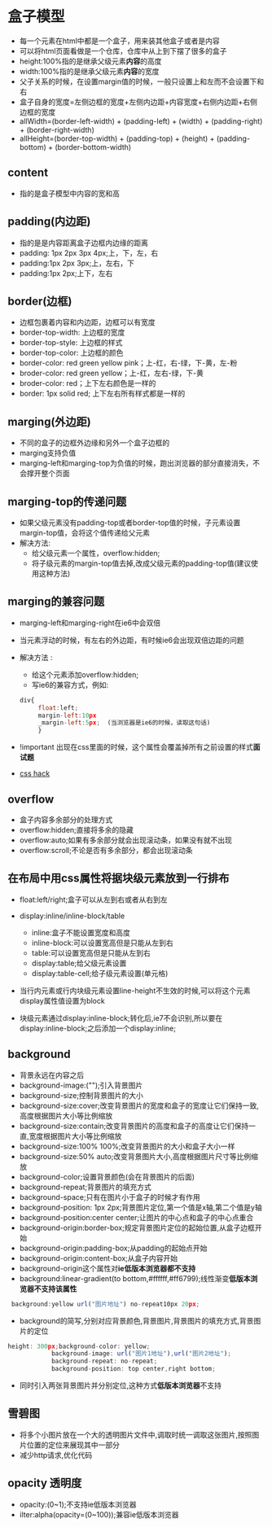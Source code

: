 # 盒子模型

* 每一个元素在html中都是一个盒子，用来装其他盒子或者是内容
* 可以将html页面看做是一个仓库，仓库中从上到下摆了很多的盒子
* height:100%指的是继承父级元素**内容**的高度
* width:100%指的是继承父级元素**内容**的宽度
* 父子关系的时候，在设置margin值的时候，一般只设置上和左而不会设置下和右 
* 盒子自身的宽度=左侧边框的宽度+左侧内边距+内容宽度+右侧内边距+右侧边框的宽度
* allWidth=(border-left-width) + (padding-left) + (width) + (padding-right) + (border-right-width)
* allHeight=(border-top-width) + (padding-top) + (height) + (padding-bottom) + (border-bottom-width)

## content

* 指的是盒子模型中内容的宽和高

## padding(内边距)

* 指的是是内容距离盒子边框内边缘的距离
* padding: 1px 2px 3px 4px;上，下，左，右
* padding:1px 2px 3px;上，左右，下
* padding:1px 2px;上下，左右

## border(边框)

* 边框包裹着内容和内边距，边框可以有宽度
* border-top-width: 上边框的宽度
* border-top-style: 上边框的样式
* border-top-color: 上边框的颜色
* border-color: red green yellow pink；上-红，右-绿，下-黄，左-粉
* broder-color: red green yellow；上-红，左右-绿，下-黄
* broder-color: red；上下左右颜色是一样的
* border: 1px solid red; 上下左右所有样式都是一样的

## marging(外边距)

* 不同的盒子的边框外边缘和另外一个盒子边框的
* marging支持负值
* marging-left和marging-top为负值的时候，跑出浏览器的部分直接消失，不会撑开整个页面

## marging-top的传递问题

* 如果父级元素没有padding-top或者border-top值的时候，子元素设置margin-top值，会将这个值传递给父元素
* 解决方法:
  * 给父级元素一个属性，overflow:hidden;
  * 将子级元素的margin-top值去掉,改成父级元素的padding-top值(建议使用这种方法)

## marging的兼容问题

* marging-left和marging-right在ie6中会双倍
* 当元素浮动的时候，有左右的外边距，有时候ie6会出现双倍边距的问题
* 解决方法 :
   * 给这个元素添加overflow:hidden;
   * 写ie6的兼容方式，例如:
   
   ```javascript
   div{
        float:left;
        margin-left:10px
        _margin-left:5px;  (当浏览器是ie6的时候，读取这句话)
        } 
   ```
   
* !important 出现在css里面的时候，这个属性会覆盖掉所有之前设置的样式**面试题**
* [css hack](http://baike.baidu.com/item/css%20hack?fr=aladdin)

## overflow

* 盒子内容多余部分的处理方式
* overflow:hidden;直接将多余的隐藏
* overflow:auto;如果有多余部分就会出现滚动条，如果没有就不出现
* overflow:scroll;不论是否有多余部分，都会出现滚动条

## 在布局中用css属性将据块级元素放到一行排布

* float:left/right;盒子可以从左到右或者从右到左
* display:inline/inline-block/table
   * inline:盒子不能设置宽度和高度
   * inline-block:可以设置宽高但是只能从左到右
   * table:可以设置宽高但是只能从左到右
   * display:table;给父级元素设置
   * display:table-cell;给子级元素设置(单元格)
   
* 当行内元素或行内块级元素设置line-height不生效的时候,可以将这个元素display属性值设置为block
* 块级元素通过display:inline-block;转化后,ie7不会识别,所以要在display:inline-block;之后添加一个display:inline;


## background

* 背景永远在内容之后
* background-image:("");引入背景图片
* background-size;控制背景图片的大小
* background-size:cover;改变背景图片的宽度和盒子的宽度让它们保持一致,高度根据图片大小等比例缩放
* background-size:contain;改变背景图片的高度和盒子的高度让它们保持一直,宽度根据图片大小等比例缩放
* background-size:100% 100%;改变背景图片的大小和盒子大小一样
* background-size:50% auto;改变背景图片大小,高度根据图片尺寸等比例缩放
* background-color;设置背景颜色(会在背景图片的后面)
* background-repeat;背景图片的填充方式
* background-space;只有在图片小于盒子的时候才有作用
* background-position: 1px 2px;背景图片定位,第一个值是x轴,第二个值是y轴
* background-position:center center;让图片的中心点和盒子的中心点重合
* background-origin:border-box;规定背景图片定位的起始位置,从盒子边框开始
* background-origin:padding-box;从padding的起始点开始
* background-origin:content-box;从盒子内容开始
* background-origin这个属性对**ie低版本浏览器都不支持**
* background:linear-gradient(to bottom,#ffffff,#ff6799);线性渐变**低版本浏览器不支持该属性**

```javascript
 background:yellow url("图片地址") no-repeat10px 20px;
```

* background的简写,分别对应背景颜色,背景图片,背景图片的填充方式,背景图片的定位

```javascript
height: 300px;background-color: yellow;
            background-image: url("图片1地址"),url("图片2地址");
            background-repeat: no-repeat;
            background-position: top center,right bottom;
```

* 同时引入两张背景图片并分别定位,这种方式**低版本浏览器**不支持

## 雪碧图

* 将多个小图片放在一个大的透明图片文件中,调取时统一调取这张图片,按照图片位置的定位来展现其中一部分
* 减少http请求,优化代码

## opacity 透明度

* opacity:(0~1);不支持ie低版本浏览器
* ilter:alpha(opacity=(0~100));兼容ie低版本浏览器